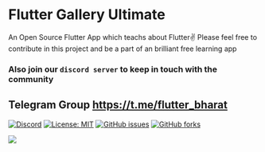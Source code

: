 # Flutter Gallery Ultimate

An Open Source Flutter App which teachs about Flutter✌️ Please feel free to contribute in this project and be a part of an brilliant free learning app

### Also join our `discord server` to keep in touch with the community

## Telegram Group https://t.me/flutter_bharat

[![Discord](https://img.shields.io/discord/755174581555167352.svg?label=&logo=discord&logoColor=ffffff&color=7389D8&labelColor=6A7EC2)](https://discord.gg/PKafzN)
[![License: MIT](https://img.shields.io/badge/License-MIT-yellow.svg)](https://opensource.org/licenses/MIT)
[![GitHub issues](https://img.shields.io/github/issues/flutter-bharat/Flutter-Gallery-Ultimate?color=red)](https://github.com/flutter-bharat/Flutter-Gallery-Ultimate/issues)
[![GitHub forks](https://img.shields.io/github/forks/flutter-bharat/Flutter-Gallery-Ultimate)](https://github.com/flutter-bharat/Flutter-Gallery-Ultimate/network)








<a href="https://play.google.com/store/apps/details?id=com.grevity.flutter_gallery_ultimate">
  <image src="https://play.google.com/intl/en_us/badges/static/images/badges/en_badge_web_generic.png" />
</a>
